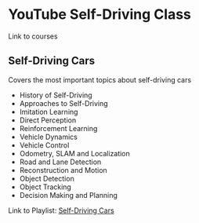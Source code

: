 # YouTube Self-Driving Class

Link to courses


## Self-Driving Cars

Covers the most important topics about self-driving cars

- History of Self-Driving
- Approaches to Self-Driving
- Imitation Learning
- Direct Perception
- Reinforcement Learning
- Vehicle Dynamics
- Vehicle Control
- Odometry, SLAM and Localization
- Road and Lane Detection
- Reconstruction and Motion
- Object Detection
- Object Tracking
- Decision Making and Planning

Link to Playlist: [Self-Driving Cars](https://www.youtube.com/playlist?list=PL05umP7R6ij321zzKXK6XCQXAaaYjQbzr)